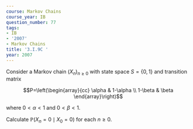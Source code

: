 ```yaml
---
course: Markov Chains
course_year: IB
question_number: 77
tags:
- IB
- '2007'
- Markov Chains
title: '3.I.9C '
year: 2007
---
```



Consider a Markov chain $\left(X_{n}\right)_{n \geqslant 0}$ with state space $S=\{0,1\}$ and transition matrix

$$P=\left(\begin{array}{cc}
\alpha & 1-\alpha \\
1-\beta & \beta
\end{array}\right)$$

where $0<\alpha<1$ and $0<\beta<1$.

Calculate $\mathbb{P}\left(X_{n}=0 \mid X_{0}=0\right)$ for each $n \geqslant 0$.